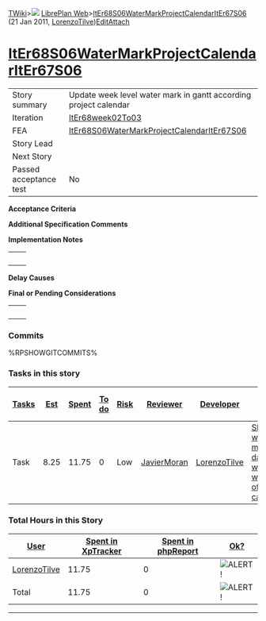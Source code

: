 [TWiki](/twiki/Main/WebHome)&gt;![](/twiki/TWiki/TWikiDocGraphics/web-bg-small.gif) [LibrePlan Web](/twiki/LibrePlan/WebHome)&gt;[ItEr68S06WaterMarkProjectCalendarItEr67S06](http://wiki.libreplan-enterprise.com/twiki/LibrePlan/ItEr68S06WaterMarkProjectCalendarItEr67S06 "Topic revision: 2 (21 Jan 2011 - 17:31:01)") (21 Jan 2011, [LorenzoTilve](/twiki/Main/LorenzoTilve))[Edit](http://wiki.libreplan-enterprise.com/twiki/bin/edit/LibrePlan/ItEr68S06WaterMarkProjectCalendarItEr67S06?t=1520337897 "Edit this topic text")[Attach](/twiki/bin/attach/LibrePlan/ItEr68S06WaterMarkProjectCalendarItEr67S06 "Attach an image or document to this topic")

 [ItEr68S06WaterMarkProjectCalendarItEr67S06](/twiki/LibrePlan/ItEr68S06WaterMarkProjectCalendarItEr67S06)
======================================================================================================================================================================



|                        |                                                                                                                    |
|------------------------|--------------------------------------------------------------------------------------------------------------------|
| Story summary          | Update week level water mark in gantt according project calendar                                                   |
| Iteration              | [ItEr68week02To03](/twiki/LibrePlan/ItEr68week02To03)                                                     |
| FEA                    | [ItEr68S06WaterMarkProjectCalendarItEr67S06](/twiki/LibrePlan/ItEr68S06WaterMarkProjectCalendarItEr67S06) |
| Story Lead             |                                                                                                                    |
| Next Story             |                                                                                                                    |
| Passed acceptance test | No                                                                                                                 |

**Acceptance Criteria**

**Additional Specification Comments**

**Implementation Notes**

|     |     |
|-----|-----|
|     |     |

**Delay Causes**

**Final or Pending Considerations**

|     |     |
|-----|-----|
|     |     |

###  Commits

%RPSHOWGITCOMMITS%

###  Tasks in this story



| [Tasks](http://wiki.libreplan-enterprise.com/twiki/LibrePlan/ItEr68S06WaterMarkProjectCalendarItEr67S06?sortcol=0;table=2;up=0#sorted_table "Sort by this column") | [Est](http://wiki.libreplan-enterprise.com/twiki/LibrePlan/ItEr68S06WaterMarkProjectCalendarItEr67S06?sortcol=1;table=2;up=0#sorted_table "Sort by this column") | [Spent](http://wiki.libreplan-enterprise.com/twiki/LibrePlan/ItEr68S06WaterMarkProjectCalendarItEr67S06?sortcol=2;table=2;up=0#sorted_table "Sort by this column") | [To do](http://wiki.libreplan-enterprise.com/twiki/LibrePlan/ItEr68S06WaterMarkProjectCalendarItEr67S06?sortcol=3;table=2;up=0#sorted_table "Sort by this column") | [Risk](http://wiki.libreplan-enterprise.com/twiki/LibrePlan/ItEr68S06WaterMarkProjectCalendarItEr67S06?sortcol=4;table=2;up=0#sorted_table "Sort by this column") | [Reviewer](http://wiki.libreplan-enterprise.com/twiki/LibrePlan/ItEr68S06WaterMarkProjectCalendarItEr67S06?sortcol=5;table=2;up=0#sorted_table "Sort by this column") | [Developer](http://wiki.libreplan-enterprise.com/twiki/LibrePlan/ItEr68S06WaterMarkProjectCalendarItEr67S06?sortcol=6;table=2;up=0#sorted_table "Sort by this column") | [Task Name](http://wiki.libreplan-enterprise.com/twiki/LibrePlan/ItEr68S06WaterMarkProjectCalendarItEr67S06?sortcol=7;table=2;up=0#sorted_table "Sort by this column") | [Start Date](http://wiki.libreplan-enterprise.com/twiki/LibrePlan/ItEr68S06WaterMarkProjectCalendarItEr67S06?sortcol=8;table=2;up=0#sorted_table "Sort by this column") | [Est End Date](http://wiki.libreplan-enterprise.com/twiki/LibrePlan/ItEr68S06WaterMarkProjectCalendarItEr67S06?sortcol=9;table=2;up=0#sorted_table "Sort by this column") | [End Date](http://wiki.libreplan-enterprise.com/twiki/LibrePlan/ItEr68S06WaterMarkProjectCalendarItEr67S06?sortcol=10;table=2;up=0#sorted_table "Sort by this column") |
|-----------------------------------------------------------------------------------------------------------------------------------------------------------------------------|---------------------------------------------------------------------------------------------------------------------------------------------------------------------------|-----------------------------------------------------------------------------------------------------------------------------------------------------------------------------|-----------------------------------------------------------------------------------------------------------------------------------------------------------------------------|----------------------------------------------------------------------------------------------------------------------------------------------------------------------------|--------------------------------------------------------------------------------------------------------------------------------------------------------------------------------|---------------------------------------------------------------------------------------------------------------------------------------------------------------------------------|---------------------------------------------------------------------------------------------------------------------------------------------------------------------------------|----------------------------------------------------------------------------------------------------------------------------------------------------------------------------------|------------------------------------------------------------------------------------------------------------------------------------------------------------------------------------|---------------------------------------------------------------------------------------------------------------------------------------------------------------------------------|
| Task                                                                                                                                                                        | 8.25                                                                                                                                                                      | 11.75                                                                                                                                                                       | 0                                                                                                                                                                           | Low                                                                                                                                                                        | [JavierMoran](/twiki/Main/JavierMoran)                                                                                                                                | [LorenzoTilve](/twiki/Main/LorenzoTilve)                                                                                                                               | [Show water mark of day not workable with data of calendars](/twiki/LibrePlan/AnA08S05WaterMarkProjectCalendar#TasK1)                                                  |                                                                                                                                                                                  |                                                                                                                                                                                    |                                                                                                                                                                                 |

###  Total Hours in this Story

| [User](http://wiki.libreplan-enterprise.com/twiki/LibrePlan/ItEr68S06WaterMarkProjectCalendarItEr67S06?sortcol=0;table=3;up=0#sorted_table "Sort by this column") | [Spent in XpTracker](http://wiki.libreplan-enterprise.com/twiki/LibrePlan/ItEr68S06WaterMarkProjectCalendarItEr67S06?sortcol=1;table=3;up=0#sorted_table "Sort by this column") | [Spent in phpReport](http://wiki.libreplan-enterprise.com/twiki/LibrePlan/ItEr68S06WaterMarkProjectCalendarItEr67S06?sortcol=2;table=3;up=0#sorted_table "Sort by this column") | [Ok?](http://wiki.libreplan-enterprise.com/twiki/LibrePlan/ItEr68S06WaterMarkProjectCalendarItEr67S06?sortcol=3;table=3;up=0#sorted_table "Sort by this column") |
|----------------------------------------------------------------------------------------------------------------------------------------------------------------------------|------------------------------------------------------------------------------------------------------------------------------------------------------------------------------------------|------------------------------------------------------------------------------------------------------------------------------------------------------------------------------------------|---------------------------------------------------------------------------------------------------------------------------------------------------------------------------|
| [LorenzoTilve](/twiki/Main/LorenzoTilve)                                                                                                                          | 11.75                                                                                                                                                                                    | 0                                                                                                                                                                                        | ![ALERT!](/twiki/TWiki/TWikiDocGraphics/warning.gif "ALERT!")                                                                                                         |
| Total                                                                                                                                                                      | 11.75                                                                                                                                                                                    | 0                                                                                                                                                                                        | ![ALERT!](/twiki/TWiki/TWikiDocGraphics/warning.gif "ALERT!")                                                                                                         |

------------------------------------------------------------------------
